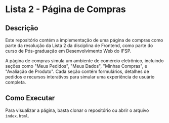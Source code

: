 # Lista 2 - Página de Compras

## Descrição
Este repositório contém a implementação de uma página de compras como parte da resolução da Lista 2 da disciplina de Frontend, como parte do curso de Pós-graduação em Desenvolvimento Web do IFSP.

A página de compras simula um ambiente de comércio eletrônico, incluindo seções como "Meus Pedidos", "Meus Dados", "Minhas Compras", e "Avaliação de Produto". Cada seção contém formulários, detalhes de pedidos e recursos interativos para simular uma experiência de usuário completa.

## Como Executar

Para visualizar a página, basta clonar o repositório ou abrir o arquivo `index.html`.
